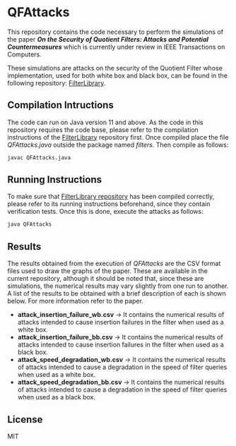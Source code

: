 # QFAttacks

This repository contains the code necessary to perform the simulations of the paper ***On the Security of Quotient Filters: Attacks and Potential Countermeasures*** which is currently under review in IEEE Transactions on Computers.

These simulations are attacks on the security of the Quotient Filter whose implementation, used for both white box and black box, can be found in the following repository: [FilterLibrary](https://github.com/nivdayan/FilterLibrary).

## Compilation Intructions

The code can run on Java version 11 and above.
As the code in this repository requires the code base, please refer to the compilation instructions of the [FilterLibrary](https://github.com/nivdayan/FilterLibrary) repository first. Once compiled place the file *QFAttacks.java* outside the package named *filters*. Then compile as follows:

```sh
javac QFAttacks.java
```

## Running Instructions
To make sure that [FilterLibrary repository](https://github.com/nivdayan/FilterLibrary) has been compiled correctly, please refer to its running instructions beforehand, since they contain verification tests. Once this is done, execute the attacks as follows:

```sh
java QFAttacks
```

## Results
The results obtained from the execution of *QFAttacks* are the CSV format files used to draw the graphs of the paper. These are available in the current repository, although it should be noted that, since these are simulations, the numerical results may vary slightly from one run to another.  
A list of the results to be obtained with a brief description of each is shown below. For more information refer to the paper.
- **attack_insertion_failure_wb.csv**   &#8594;   It contains the numerical results of attacks intended to cause insertion failures in the filter when used as a white box.
- **attack_insertion_failure_bb.csv**   &#8594;   It contains the numerical results of attacks intended to cause insertion failures in the filter when used as a black box.
- **attack_speed_degradation_wb.csv**   &#8594;   It contains the numerical results of attacks intended to cause a degradation in the speed of filter queries when used as a white box.
- **attack_speed_degradation_bb.csv**   &#8594;   It contains the numerical results of attacks intended to cause a degradation in the speed of filter queries when used as a black box.

## License

MIT

